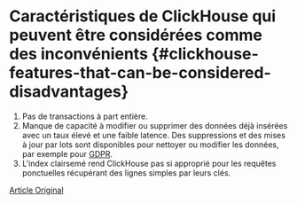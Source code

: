 # Caractéristiques de ClickHouse qui peuvent être considérées comme des inconvénients {#clickhouse-features-that-can-be-considered-disadvantages}

1.  Pas de transactions à part entière.
2.  Manque de capacité à modifier ou supprimer des données déjà insérées avec un taux élevé et une faible latence. Des suppressions et des mises à jour par lots sont disponibles pour nettoyer ou modifier les données, par exemple pour [GDPR](https://gdpr-info.eu).
3.  L'index clairsemé rend ClickHouse pas si approprié pour les requêtes ponctuelles récupérant des lignes simples par leurs clés.

[Article Original](https://clickhouse.tech/docs/en/introduction/features_considered_disadvantages/) <!--hide-->
